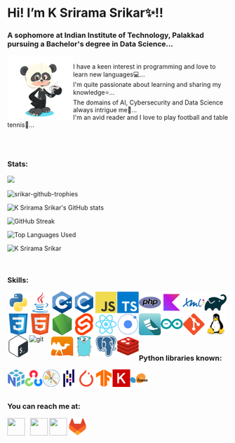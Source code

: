 # Hi! I’m K Srirama Srikar✨!!
<h3> A sophomore at Indian Institute of Technology, Palakkad pursuing a Bachelor's degree in Data Science...</h3>
<div><p> <img width="150" align='left' src="Octocat/octocat-newbetter.png"></p>
<br>
I have a keen interest in programming and love to learn new languages💻...<br>
I'm quite passionate about learning and sharing my knowledge⭐...<br>
The domains of AI, Cybersecurity and Data Science always intrigue me🎯...<br>
I'm an avid reader and I love to play football and table tennis🏓...<br></div>


<br><br>

### Stats:

![](https://komarev.com/ghpvc/?username=k-srirama-srikar&color=blueviolet&style=plastic&label=PROFILE+VIEWS)
<br>

<!---<p align="left>

![github-stats](https://stats.dooboo.io/api/github-stats?login=k-srirama-srikar)

    
</p>--->

<p align="left"> <img src="https://github-profile-trophy.vercel.app/?username=k-srirama-srikar&theme=darkhub&margin-w=6&title=-Issues,-Reviews" alt="srikar-github-trophies" /></p>


<p align="left">
    <img src="https://github-readme-stats.vercel.app/api?username=k-srirama-srikar&show_icons=true&theme=vision-friendly-dark&border_radius=30" alt="K Srirama Srikar's GitHub stats" />
</p>

<p align="left">
    <img src="https://github-readme-streak-stats.herokuapp.com?user=k-srirama-srikar&theme=highcontrast&border_radius=30" alt="GitHub Streak" />
</p>



<!--- <p align="left"> 
<a href="https://leetcode.com/k_srirama_srikar/"><img width="48%" src="https://leetcode.card.workers.dev/k_srirama_srikar?theme=dark&font=baloo&extension=null&border=2&border_radius=8"></a>
</p> --->


<p align="left">
    <img src="https://github-readme-stats.vercel.app/api/top-langs/?username=k-srirama-srikar&size_weight=0.5&count_weight=0.5&theme=vision-friendly-dark&langs_count=12&layout=donut&border_radius=30&hide=G-code,Gnuplot" alt="Top Languages Used" />
</p>

<p align="left">
<img src="https://github-profile-summary-cards.vercel.app/api/cards/profile-details?username=k-srirama-srikar&theme=vision-friendly-dark" alt="K Srirama Srikar" />
</p>



<br>


### Skills:
<div><a href="https://www.python.org/" target="_blank" rel="noreferrer"><img align="left" alt="python" width="50px" height="50px" src="https://raw.githubusercontent.com/devicons/devicon/6910f0503efdd315c8f9b858234310c06e04d9c0/icons/python/python-original.svg" /></a><a href="https://www.java.com/en/" target="_blank" rel="noreferrer"><img align="left" alt="java" width="50px"  height="50px" src="https://github.com/devicons/devicon/blob/master/icons/java/java-original.svg" /></a><a href="https://gcc.gnu.org/" target="_blank" rel="noreferrer"><img align="left" alt="cpp" width="50px" height="50px"  src="https://github.com/devicons/devicon/blob/master/icons/cplusplus/cplusplus-original.svg" /></a><a href="https://gcc.gnu.org/" target="_blank" rel="noreferrer"><img align="left" alt="c" width="50px" src="https://github.com/devicons/devicon/blob/master/icons/c/c-original.svg" /></a><a href="https://developer.mozilla.org/en-US/docs/Web/JavaScript" target="_blank" rel="noreferrer"><img align="left" alt="js" width="50px" height="50px"  src="https://github.com/devicons/devicon/blob/master/icons/javascript/javascript-original.svg" /></a><a href="https://www.typescriptlang.org/" target="_blank" rel="noreferrer"><img align="left" alt="ts" width="50px" height="50px"  src="https://github.com/devicons/devicon/blob/master/icons/typescript/typescript-original.svg" /></a><a href="https://php.net" target="_blank" rel="noreferrer"><img align="left" alt="php" width="50px" height="50px"  src="https://github.com/devicons/devicon/blob/master/icons/php/php-original.svg" /></a><a href="https://kotlinlang.org/" target="_blank" rel="noreferrer"><img align="left" alt="kotlin" width="50px" height="50px"  src="https://github.com/devicons/devicon/blob/master/icons/kotlin/kotlin-original.svg" /></a><a href="https://developer.mozilla.org/en-US/docs/Web/XML" target="_blank" rel="noreferrer"><img align="left" alt="xml" width="50px"  height="50px" src="https://github.com/devicons/devicon/blob/master/icons/xml/xml-original.svg" /></a><a href="https://gradle.org/" target="_blank" rel="noreferrer"><img align="left" alt="gradle" width="50px" height="50px"  src="https://github.com/devicons/devicon/blob/master/icons/gradle/gradle-original.svg" /></a><a href="https://developer.mozilla.org/en-US/docs/Web/CSS" target="_blank" rel="noreferrer"><img align="left" alt="css" width="50px"  height="50px" src="https://github.com/devicons/devicon/blob/master/icons/css3/css3-original.svg" /></a><a href="https://developer.mozilla.org/en-US/docs/Web/HTML" target="_blank" rel="noreferrer"><img align="left" alt="html" width="50px"  height="50px" src="https://github.com/devicons/devicon/blob/master/icons/html5/html5-original.svg" /></a><a href="https://nodejs.org/en" target="_blank" rel="noreferrer"><img align="left" alt="nodejs" width="50px"  height="50px" src="https://github.com/devicons/devicon/blob/master/icons/nodejs/nodejs-original.svg" /></a><a href="https://svelte.dev/" target="_blank" rel="noreferrer"><img align="left" alt="svelte" width="50px" src="https://github.com/devicons/devicon/blob/master/icons/svelte/svelte-original.svg" /></a><a href="https://react.dev/" target="_blank" rel="noreferrer"><img align="left" alt="ionic" width="50px"  height="50px" src="https://github.com/devicons/devicon/blob/master/icons/react/react-original.svg" /></a><a href="https://ionicframework.com/" target="_blank" rel="noreferrer"><img align="left" alt="ionic" width="50px"  height="50px" src="https://github.com/devicons/devicon/blob/master/icons/ionic/ionic-original.svg" /></a><a href="https://flask.palletsprojects.com/en/3.0.x/" target="_blank" rel="noreferrer"><img align="left" alt="flask" width="50px" height="50px"  src="flask.png" /></a><a href="https://www.arduino.cc/" target="_blank" rel="noreferrer"><img align="left" alt="arduino" width="50px"  height="50px" src="https://github.com/devicons/devicon/blob/master/icons/arduino/arduino-original.svg" /></a><a href="https://git-scm.com/" target="_blank" rel="noreferrer"><img align="left" alt="git" width="50px" height="50px"  src="https://github.com/devicons/devicon/blob/master/icons/git/git-original.svg" /></a><a href="https://www.linux.org/" target="_blank" rel="noreferrer"><img align="left" alt="git" width="50px" height="50px"  src="https://github.com/devicons/devicon/blob/master/icons/linux/linux-original.svg" /></a><a href="https://www.gnu.org/software/bash/" target="_blank" rel="noreferrer"><img align="left" alt="git" width="50px" height="50px"  src="https://github.com/devicons/devicon/blob/master/icons/bash/bash-original.svg" /></a><a href="https://www.rust-lang.org/" target="_blank" rel="noreferrer"><img align="left" alt="git" width="50px" height="50px"  src="https://www.rust-lang.org/logos/rust-logo-512x512.png" /></a><a href="https://ocaml.org/" target="_blank" rel="noreferrer"><img align="left" alt="git" width="50px" height="50px"  src="https://github.com/devicons/devicon/blob/master/icons/ocaml/ocaml-original.svg" /></a><a href="https://go.dev/" target="_blank" rel="noreferrer"><img align="left" alt="go" width="50px" height="50px"  src="https://github.com/devicons/devicon/blob/master/icons/go/go-original.svg" /></a><a href="https://www.postgresql.org/" target="_blank" rel="noreferrer"><img align="left" alt="postgres" width="50px" height="50px"  src="https://github.com/devicons/devicon/blob/master/icons/postgresql/postgresql-plain.svg" /></a><a href="https://redis.io/" target="_blank" rel="noreferrer"><img align="left" alt="redis" width="50px" height="50px"  src="https://github.com/devicons/devicon/blob/master/icons/redis/redis-original.svg" /></a></div>

<br><br>
<br>
<br><br>
<br><br>
### Python libraries known:
<div><p align="left">
<a href="https://numpy.org/"><img align="left" alt="numpy" width="40px" height="40px" src="https://github.com/devicons/devicon/blob/master/icons/numpy/numpy-original.svg" /></a>
<a href="https://opencv.org/"><img align="left" alt="opencv" width="40px" height="40px" src="https://github.com/devicons/devicon/blob/master/icons/opencv/opencv-original.svg" /></a>
<a href="https://matplotlib.org/"><img align="left" alt="matplotlib" width="40px" height="40px" src="https://github.com/devicons/devicon/blob/master/icons/matplotlib/matplotlib-original.svg" /></a>
<a href="https://pandas.pydata.org/"><img align="left" alt="pandas" width="40px" height="40px" src="https://github.com/devicons/devicon/blob/master/icons/pandas/pandas-original.svg" /></a>
<a href="https://pytorch.org/"><img align="left" alt="pytorch" width="40px" height="40px" src="https://github.com/devicons/devicon/blob/master/icons/pytorch/pytorch-original.svg" /></a>
<a href="https://www.tensorflow.org/"><img align="left" alt="tensorflow" width="40px" height="40px" src="https://github.com/devicons/devicon/blob/master/icons/tensorflow/tensorflow-original.svg" /></a>
<a href="https://keras.io/"><img align="left" alt="keras" width="40px" height="40px" src="https://github.com/devicons/devicon/blob/master/icons/keras/keras-original.svg" /></a>
<a href="https://scikit-learn.org/stable/"><img align="left" alt="scikit-learn" width="40px" height="40px" src="https://github.com/devicons/devicon/blob/master/icons/scikitlearn/scikitlearn-original.svg" /></a></p></div>

<br>
<br><br>
<h3>You can reach me at:</h3>
<a href="https://discord.com/users/1142830122391572521"><img align="center" src = "https://cdn.prod.website-files.com/6257adef93867e50d84d30e2/636e0a69f118df70ad7828d4_icon_clyde_blurple_RGB.svg" height=40 width=40></a>
&nbsp;
<a href="https://in.linkedin.com/in/kakaraparty-srirama-srikar-b6257b28a"><img align="center" src="https://github.com/rahuldkjain/github-profile-readme-generator/blob/master/src/images/icons/Social/linked-in-alt.svg"height=40 width=40></a>
<a href="https://www.kaggle.com/ksriramasrikar"><img align="center" src="https://github.com/rahuldkjain/github-profile-readme-generator/blob/master/src/images/icons/Social/kaggle.svg"height=40 width=40></a>
<a href="https://www.gitlab.com/ksriramasrikar"><img align="center" src="https://github.com/devicons/devicon/blob/master/icons/gitlab/gitlab-original.svg"height=40 width=40></a>

<!---
k-srirama-srikar/k-srirama-srikar is a ✨ special ✨ repository because its `README.md` (this file) appears on your GitHub profile.
You can click the Preview link to take a look at your changes.
[![Readme Card](https://github-readme-stats.vercel.app/api/pin/?username=k-srirama-srikar&repo=k-srirama-srikar)](https://github.com/k-srirama-srikar/k-srirama-srikar)
--->

